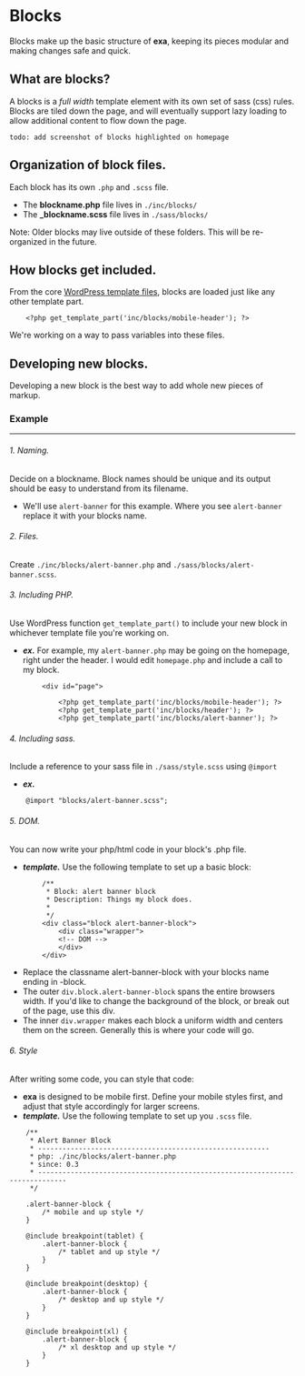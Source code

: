 # Blocks

Blocks make up the basic structure of **exa**, keeping its pieces modular and making changes safe and quick.

## What are blocks?

A blocks is a _full width_ template element with its own set of sass (css) rules. Blocks are tiled down the page, and will eventually support lazy loading to allow additional content to flow down the page.

	todo: add screenshot of blocks highlighted on homepage

## Organization of block files.

Each block has its own `.php` and `.scss` file. 

* The **blockname.php** file lives in `./inc/blocks/` 
* The **_blockname.scss** file lives in `./sass/blocks/`

Note: Older blocks may live outside of these folders. This will be re-organized in the future. 

## How blocks get included.

From the core [WordPress template files](https://developer.wordpress.org/themes/basics/template-hierarchy/), blocks are loaded just like any other template part.

		<?php get_template_part('inc/blocks/mobile-header'); ?>

We're working on a way to pass variables into these files.

## Developing new blocks.

Developing a new block is the best way to add whole new pieces of markup.

### Example

* * *

###### 1. Naming.

Decide on a blockname. Block names should be unique and its output should be easy to understand from its filename. 

* We'll use `alert-banner` for this example. Where you see `alert-banner` replace it with your blocks name.

###### 2. Files.

Create `./inc/blocks/alert-banner.php` and `./sass/blocks/alert-banner.scss`.

###### 3. Including PHP.

Use WordPress function `get_template_part()` to include your new block in whichever template file you're working on.

* ***ex.*** For example, my `alert-banner.php` may be going on the homepage, right under the header. I would edit `homepage.php` and include a call to my block.
```
		<div id="page">

			<?php get_template_part('inc/blocks/mobile-header'); ?>
			<?php get_template_part('inc/blocks/header'); ?>
			<?php get_template_part('inc/blocks/alert-banner'); ?>
```

###### 4. Including sass.

Include a reference to your sass file in `./sass/style.scss` using `@import`

* ***ex.***  
```
	@import "blocks/alert-banner.scss";
```

###### 5. DOM.

You can now write your php/html code in your block's .php file. 

* ***template.*** Use the following template to set up a basic block:	

```
		/**
		 * Block: alert banner block
		 * Description: Things my block does.
		 *
		 */
		<div class="block alert-banner-block">
			<div class="wrapper">
			<!-- DOM -->
			</div>
		</div>
```

* Replace the classname alert-banner-block with your blocks name ending in -block.
* The outer `div.block.alert-banner-block` spans the entire browsers width. If you'd like to change the background of the block, or break out of the page, use this div.
* The inner `div.wrapper` makes each block a uniform width and centers them on the screen. Generally this is where your code will go.

###### 6. Style

After writing some code, you can style that code:

* **exa** is designed to be mobile first. Define your mobile styles first, and adjust that style accordingly for larger screens.
* ***template.*** Use the following template to set up you `.scss` file.

```
	/**
	 * Alert Banner Block
	 * ---------------------------------------------------------
	 * php: ./inc/blocks/alert-banner.php
	 * since: 0.3
	 * -----------------------------------------------------------------------------
	 */
	
	.alert-banner-block {
		/* mobile and up style */
	}
	
	@include breakpoint(tablet) {
		.alert-banner-block {
			/* tablet and up style */
		}
	}

	@include breakpoint(desktop) {
		.alert-banner-block {
			/* desktop and up style */
		}
	}

	@include breakpoint(xl) {
		.alert-banner-block {
			/* xl desktop and up style */
		}	
	}
```


